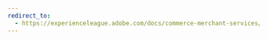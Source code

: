 ```yaml
---
redirect_to:
  - https://experienceleague.adobe.com/docs/commerce-merchant-services/product-recommendations/admin/create.html
---
```

